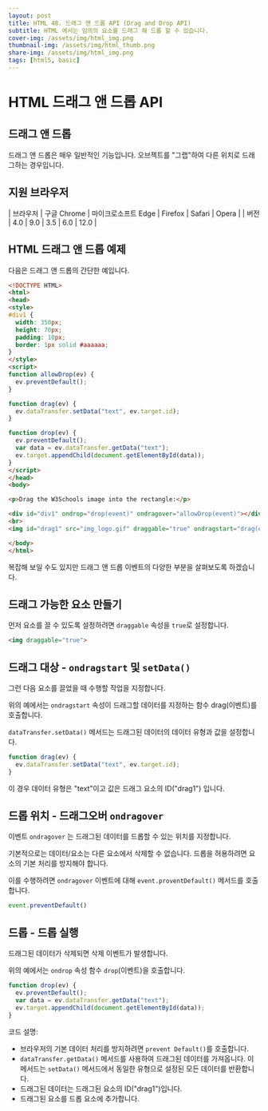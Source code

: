 ```yaml
---
layout: post
title: HTML 48. 드래그 앤 드롭 API (Drag and Drop API)
subtitle: HTML 에서는 임의의 요소를 드래그 해 드롭 할 수 있습니다.
cover-img: /assets/img/html_img.png
thumbnail-img: /assets/img/html_thumb.png
share-img: /assets/img/html_img.png
tags: [html5, basic]
---
```


# HTML 드래그 앤 드롭 API

## 드래그 앤 드롭

드래그 앤 드롭은 매우 일반적인 기능입니다. 오브젝트를 "그랩"하여 다른 위치로 드래그하는 경우입니다.

## 지원 브라우저

| 브라우저 | 구글 Chrome | 마이크로소프트 Edge | Firefox | Safari | Opera |
| 버전 | 4.0 | 9.0 | 3.5 | 6.0 | 12.0 |

## HTML 드래그 앤 드롭 예제

다음은 드래그 앤 드롭의 간단한 예입니다.

```html
<!DOCTYPE HTML>
<html>
<head>
<style>
#div1 {
  width: 350px;
  height: 70px;
  padding: 10px;
  border: 1px solid #aaaaaa;
}
</style>
<script>
function allowDrop(ev) {
  ev.preventDefault();
}

function drag(ev) {
  ev.dataTransfer.setData("text", ev.target.id);
}

function drop(ev) {
  ev.preventDefault();
  var data = ev.dataTransfer.getData("text");
  ev.target.appendChild(document.getElementById(data));
}
</script>
</head>
<body>

<p>Drag the W3Schools image into the rectangle:</p>

<div id="div1" ondrop="drop(event)" ondragover="allowDrop(event)"></div>
<br>
<img id="drag1" src="img_logo.gif" draggable="true" ondragstart="drag(event)" width="336" height="69">

</body>
</html>
```

복잡해 보일 수도 있지만 드래그 앤 드롭 이벤트의 다양한 부분을 살펴보도록 하겠습니다.

## 드래그 가능한 요소 만들기

먼저 요소를 끌 수 있도록 설정하려면 ```draggable``` 속성을 ```true```로 설정합니다.

```html
<img draggable="true">
```

## 드래그 대상 - ```ondragstart``` 및 ```setData()```

그런 다음 요소를 끌었을 때 수행할 작업을 지정합니다.

위의 예에서는 ```ondragstart``` 속성이 드래그할 데이터를 지정하는 함수 drag(이벤트)를 호출합니다.

```dataTransfer.setData()``` 메서드는 드래그된 데이터의 데이터 유형과 값을 설정합니다.

```javascript
function drag(ev) {
  ev.dataTransfer.setData("text", ev.target.id);
}
```

이 경우 데이터 유형은 "text"이고 값은 드래그 요소의 ID("drag1") 입니다.

## 드롭 위치 - 드래그오버 ```ondragover```

이벤트 ```ondragover``` 는 드래그된 데이터를 드롭할 수 있는 위치를 지정합니다.

기본적으로는 데이터/요소는 다른 요소에서 삭제할 수 없습니다. 드롭을 허용하려면 요소의 기본 처리를 방지해야 합니다.

이를 수행하려면 ```ondragover``` 이벤트에 대해 ```event.proventDefault()``` 메서드를 호출합니다.

```javascript
event.preventDefault()
```

## 드롭 - 드롭 실행

드래그된 데이터가 삭제되면 삭제 이벤트가 발생합니다.

위의 예에서는 ```ondrop``` 속성 함수 ```drop```(이벤트)을 호출합니다.

```javascript
function drop(ev) {
  ev.preventDefault();
  var data = ev.dataTransfer.getData("text");
  ev.target.appendChild(document.getElementById(data));
}
```

코드 설명:

+ 브라우저의 기본 데이터 처리를 방지하려면 ```prevent Default()```를 호출합니다.
+ ```dataTransfer.getData()``` 메서드를 사용하여 드래그된 데이터를 가져옵니다. 이 메서드는 ```setData()``` 메서드에서 동일한 유형으로 설정된 모든 데이터를 반환합니다.
+ 드래그된 데이터는 드래그된 요소의 ID("drag1")입니다.
+ 드래그된 요소를 드롭 요소에 추가합니다.
